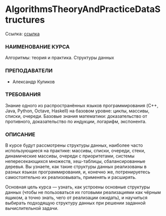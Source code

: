 # AlgorithmsTheoryAndPracticeDataStructures

Ссылка: [ссылка](https://stepik.org/course/%D0%90%D0%BB%D0%B3%D0%BE%D1%80%D0%B8%D1%82%D0%BC%D1%8B-%D1%82%D0%B5%D0%BE%D1%80%D0%B8%D1%8F-%D0%B8-%D0%BF%D1%80%D0%B0%D0%BA%D1%82%D0%B8%D0%BA%D0%B0-%D0%A1%D1%82%D1%80%D1%83%D0%BA%D1%82%D1%83%D1%80%D1%8B-%D0%B4%D0%B0%D0%BD%D0%BD%D1%8B%D1%85-1547)

### НАИМЕНОВАНИЕ КУРСА

Алгоритмы: теория и практика. Структуры данных

### ПРЕПОДАВАТЕЛИ

 - Александр Куликов

### ТРЕБОВАНИЯ

Знание одного из распространённых языков программирования (C++, Java, Python, Octave, Haskell) на базовом уровне: циклы, массивы, списки, очереди. Базовые знания математики: доказательство от противного, доказательство по индукции, логарифм, экспонента.

### ОПИСАНИЕ

В курсе будут рассмотрены структуры данных, наиболее часто использующиеся на практике: массивы, списки, очереди, стеки, динамические массивы, очереди с приоритетами, системы непересекающихся множеств, хеш-таблицы, сбалансированные деревья. Вы узнаете, как такие структуры данных реализованы в разных языках программирования, и, конечно же, потренируетесь самостоятельно их реализовывать, применять и расширять.

Основная цель курса — узнать, как устроены основные структуры данных (чтобы не пользоваться их готовыми реализациями как чёрным ящиком, а точно знать, чего от реализации ожидать), и научиться выбирать подходящую структуру данных при решении заданной вычислительной задачи.
